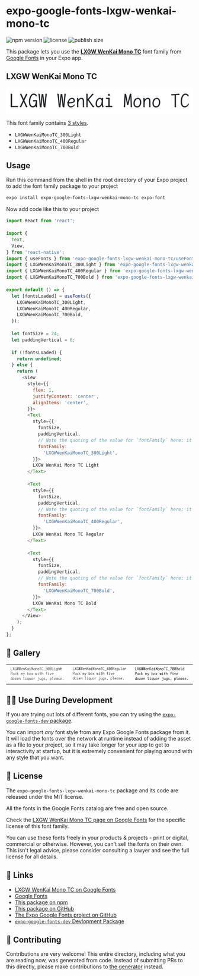 # expo-google-fonts-lxgw-wenkai-mono-tc

![npm version](https://flat.badgen.net/npm/v/expo-google-fonts-lxgw-wenkai-mono-tc)
![license](https://flat.badgen.net/github/license/expo/google-fonts)
![publish size](https://flat.badgen.net/packagephobia/install/expo-google-fonts-lxgw-wenkai-mono-tc)

This package lets you use the [**LXGW WenKai Mono TC**](https://fonts.google.com/specimen/LXGW+WenKai+Mono+TC) font family from [Google Fonts](https://fonts.google.com/) in your Expo app.

## LXGW WenKai Mono TC

![LXGW WenKai Mono TC](./font-family.png)

This font family contains [3 styles](#-gallery).

- `LXGWWenKaiMonoTC_300Light`
- `LXGWWenKaiMonoTC_400Regular`
- `LXGWWenKaiMonoTC_700Bold`

## Usage

Run this command from the shell in the root directory of your Expo project to add the font family package to your project
```sh
expo install expo-google-fonts-lxgw-wenkai-mono-tc expo-font
```

Now add code like this to your project
```js
import React from 'react';

import {
  Text,
  View,
} from 'react-native';
import { useFonts } from 'expo-google-fonts-lxgw-wenkai-mono-tc/useFonts';
import { LXGWWenKaiMonoTC_300Light } from 'expo-google-fonts-lxgw-wenkai-mono-tc/300Light';
import { LXGWWenKaiMonoTC_400Regular } from 'expo-google-fonts-lxgw-wenkai-mono-tc/400Regular';
import { LXGWWenKaiMonoTC_700Bold } from 'expo-google-fonts-lxgw-wenkai-mono-tc/700Bold';

export default () => {
  let [fontsLoaded] = useFonts({
    LXGWWenKaiMonoTC_300Light,
    LXGWWenKaiMonoTC_400Regular,
    LXGWWenKaiMonoTC_700Bold,
  });

  let fontSize = 24;
  let paddingVertical = 6;

  if (!fontsLoaded) {
    return undefined;
  } else {
    return (
      <View
        style={{
          flex: 1,
          justifyContent: 'center',
          alignItems: 'center',
        }}>
        <Text
          style={{
            fontSize,
            paddingVertical,
            // Note the quoting of the value for `fontFamily` here; it expects a string!
            fontFamily:
              'LXGWWenKaiMonoTC_300Light',
          }}>
          LXGW WenKai Mono TC Light
        </Text>

        <Text
          style={{
            fontSize,
            paddingVertical,
            // Note the quoting of the value for `fontFamily` here; it expects a string!
            fontFamily:
              'LXGWWenKaiMonoTC_400Regular',
          }}>
          LXGW WenKai Mono TC Regular
        </Text>

        <Text
          style={{
            fontSize,
            paddingVertical,
            // Note the quoting of the value for `fontFamily` here; it expects a string!
            fontFamily:
              'LXGWWenKaiMonoTC_700Bold',
          }}>
          LXGW WenKai Mono TC Bold
        </Text>
      </View>
    );
  }
};

```

## 🔡 Gallery


||||
|-|-|-|
|![LXGWWenKaiMonoTC_300Light](.//300Light/LXGWWenKaiMonoTC_300Light.ttf.png)|![LXGWWenKaiMonoTC_400Regular](.//400Regular/LXGWWenKaiMonoTC_400Regular.ttf.png)|![LXGWWenKaiMonoTC_700Bold](.//700Bold/LXGWWenKaiMonoTC_700Bold.ttf.png)||


## 👩‍💻 Use During Development

If you are trying out lots of different fonts, you can try using the [`expo-google-fonts-dev` package](https://github.com/freeboub/google-fonts/tree/master/font-packages/dev#readme).

You can import *any* font style from any Expo Google Fonts package from it. It will load the fonts
over the network at runtime instead of adding the asset as a file to your project, so it may take longer
for your app to get to interactivity at startup, but it is extremely convenient
for playing around with any style that you want.

## 📖 License

The `expo-google-fonts-lxgw-wenkai-mono-tc` package and its code are released under the MIT license.

All the fonts in the Google Fonts catalog are free and open source.

Check the [LXGW WenKai Mono TC page on Google Fonts](https://fonts.google.com/specimen/LXGW+WenKai+Mono+TC) for the specific license of this font family.

You can use these fonts freely in your products & projects - print or digital, commercial or otherwise. However, you can't sell the fonts on their own. This isn't legal advice, please consider consulting a lawyer and see the full license for all details.

## 🔗 Links

- [LXGW WenKai Mono TC on Google Fonts](https://fonts.google.com/specimen/LXGW+WenKai+Mono+TC)
- [Google Fonts](https://fonts.google.com/)
- [This package on npm](https://www.npmjs.com/package/expo-google-fonts-lxgw-wenkai-mono-tc)
- [This package on GitHub](https://github.com/freeboub/google-fonts/tree/master/font-packages/lxgw-wenkai-mono-tc)
- [The Expo Google Fonts project on GitHub](https://github.com/freeboub/google-fonts)
- [`expo-google-fonts-dev` Devlopment Package](https://github.com/freeboub/google-fonts/tree/master/font-packages/dev)

## 🤝 Contributing

Contributions are very welcome! This entire directory, including what you are reading now, was generated from code. Instead of submitting PRs to this directly, please make contributions to [the generator](https://github.com/freeboub/google-fonts/tree/master/packages/generator) instead.
